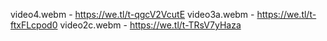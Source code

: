 video4.webm - https://we.tl/t-qgcV2VcutE
video3a.webm - https://we.tl/t-ftxFLcpod0
video2c.webm - https://we.tl/t-TRsV7yHaza
